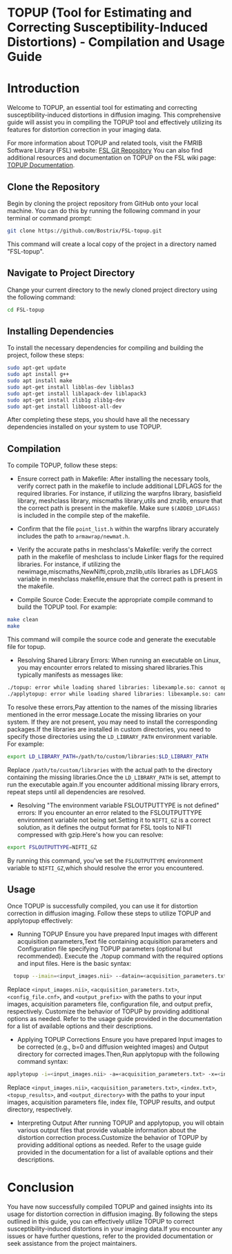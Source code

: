 # TOPUP (Tool for Estimating and Correcting Susceptibility-Induced Distortions) - Compilation and Usage Guide

# Introduction
Welcome to TOPUP, an essential tool for estimating and correcting susceptibility-induced distortions in diffusion imaging. This comprehensive guide will assist you in compiling the TOPUP tool and effectively utilizing its features for distortion correction in your imaging data.


For more information about TOPUP and related tools, visit the FMRIB Software Library (FSL) website: [FSL Git Repository](https://git.fmrib.ox.ac.uk/fsl)
You can also find additional resources and documentation on TOPUP on the FSL wiki page: [TOPUP Documentation](https://fsl.fmrib.ox.ac.uk/fsl/fslwiki/topup).

## Clone the Repository
Begin by cloning the project repository from GitHub onto your local machine. You can do this by running the following command in your terminal or command prompt:
```bash
git clone https://github.com/Bostrix/FSL-topup.git
```
This command will create a local copy of the project in a directory named "FSL-topup".

## Navigate to Project Directory
Change your current directory to the newly cloned project directory using the following command:
```bash
cd FSL-topup
```
## Installing Dependencies
To install the necessary dependencies for compiling and building the project, follow these steps:
```bash
sudo apt-get update
sudo apt install g++
sudo apt install make
sudo apt-get install libblas-dev libblas3
sudo apt-get install liblapack-dev liblapack3
sudo apt-get install zlib1g zlib1g-dev
sudo apt-get install libboost-all-dev
```
After completing these steps, you should have all the necessary dependencies installed on your system to use TOPUP.

## Compilation
To compile TOPUP, follow these steps:

- Ensure correct path in Makefile:
 After installing the necessary tools, verify correct path in the makefile to include additional LDFLAGS for the required libraries. For instance, if utilizing the warpfns library, basisfield library, meshclass library, miscmaths library,utils and znzlib, ensure that the correct path is present in the makefile.
Make sure `$(ADDED_LDFLAGS)` is included in the compile step of the makefile.

- Confirm that the file `point_list.h` within the warpfns library accurately includes the path to `armawrap/newmat.h`.
  
- Verify the accurate paths in meshclass's Makefile:
verify the correct path in the makefile of meshclass to include Linker flags for the required libraries. For instance, if utilizing the newimage,miscmaths,NewNifti,cprob,znzlib,utils libraries as LDFLAGS variable in meshclass makefile,ensure that the correct path is present in the makefile.

- Compile Source Code:
Execute the appropriate compile command to build the TOPUP tool. For example:
```bash
make clean
make
```
This command will compile the source code and generate the executable file for topup.

- Resolving Shared Library Errors:
When running an executable on Linux, you may encounter errors related to missing shared libraries.This typically manifests as messages like:
```bash
./topup: error while loading shared libraries: libexample.so: cannot open shared object file:No such file or directory
./applytopup: error while loading shared libraries: libexample.so: cannot open shared object file:No such file or directory
```
To resolve these errors,Pay attention to the names of the missing libraries mentioned in the error message.Locate the missing libraries on your system. If they are not present, you may need to install the corresponding packages.If the libraries are installed in custom directories, you need to specify those directories using the `LD_LIBRARY_PATH` environment variable. For example:
```bash
export LD_LIBRARY_PATH=/path/to/custom/libraries:$LD_LIBRARY_PATH
```
Replace `/path/to/custom/libraries` with the actual path to the directory containing the missing libraries.Once the `LD_LIBRARY_PATH` is set, attempt to run the executable again.If you encounter additional missing library errors, repeat steps until all dependencies are resolved.

- Resolving "The environment variable FSLOUTPUTTYPE is not defined" errors:
If you encounter an error related to the FSLOUTPUTTYPE environment variable not being set.Setting it to `NIFTI_GZ` is a correct solution, as it defines the output format for FSL tools to NIFTI compressed with gzip.Here's how you can resolve:
```bash
export FSLOUTPUTTYPE=NIFTI_GZ
```
By running this command, you've set the `FSLOUTPUTTYPE` environment variable to `NIFTI_GZ`,which should resolve the error you encountered.

## Usage
Once TOPUP is successfully compiled, you can use it for distortion correction in diffusion imaging. Follow these steps to utilize TOPUP and applytopup effectively:
- Running TOPUP
  Ensure you have prepared Input images with different acquisition parameters,Text file containing acquisition parameters and Configuration file specifying TOPUP parameters (optional but recommended).
  Execute the ./topup command with the required options and input files. Here is the basic syntax:
```bash
  topup --imain=<input_images.nii> --datain=<acquisition_parameters.txt> --config=<config_file.cnf> --out=<output_prefix>
```
  Replace `<input_images.nii>`, `<acquisition_parameters.txt>`, `<config_file.cnf>`, and `<output_prefix>` with the paths to your input images, acquisition parameters file, configuration file, and output prefix, respectively.
Customize the behavior of TOPUP by providing additional options as needed. Refer to the usage guide provided in the documentation for a list of available options and their descriptions.

- Applying TOPUP Corrections
Ensure you have prepared Input images to be corrected (e.g., b=0 and diffusion weighted images) and Output directory for corrected images.Then,Run applytopup with the following command syntax:
```bash
applytopup -i=<input_images.nii> -a=<acquisition_parameters.txt> -x=<index.txt> -t=<topup_results> -o=<output_directory>
```
Replace `<input_images.nii>`, `<acquisition_parameters.txt>`, `<index.txt>`, `<topup_results>`, and `<output_directory>` with the paths to your input images, acquisition parameters file, index file, TOPUP results, and output directory, respectively.

- Interpreting Output
After running TOPUP and applytopup, you will obtain various output files that provide valuable information about the distortion correction process.Customize the behavior of TOPUP by providing additional options as needed. Refer to the usage guide provided in the documentation for a list of available options and their descriptions.

# Conclusion
 You have now successfully compiled TOPUP and gained insights into its usage for distortion correction in diffusion imaging. By following the steps outlined in this guide, you can effectively utilize TOPUP to correct susceptibility-induced distortions in your imaging data.If you encounter any issues or have further questions, refer to the provided documentation or seek assistance from the project maintainers.
